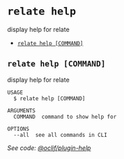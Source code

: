 `relate help`
=============

display help for relate

* [`relate help [COMMAND]`](#relate-help-command)

## `relate help [COMMAND]`

display help for relate

```
USAGE
  $ relate help [COMMAND]

ARGUMENTS
  COMMAND  command to show help for

OPTIONS
  --all  see all commands in CLI
```

_See code: [@oclif/plugin-help](https://github.com/oclif/plugin-help/blob/v3.2.3/src/commands/help.ts)_
